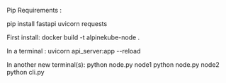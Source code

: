 Pip Requirements :

pip install fastapi uvicorn requests

First install:
docker build -t alpinekube-node .

In a terminal :
uvicorn api_server:app --reload

In another new terminal(s):
python node.py node1
python node.py node2
python cli.py

